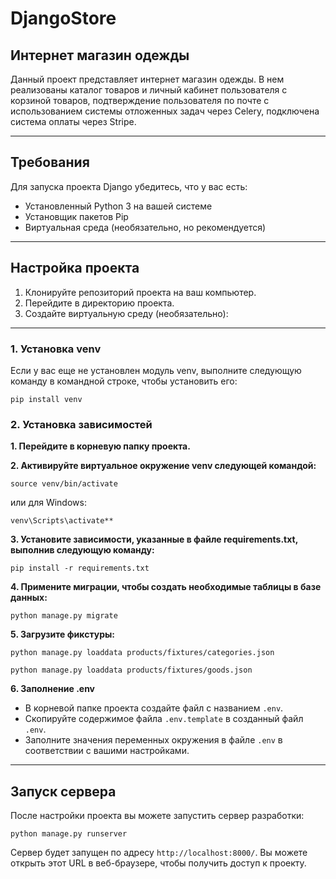 # DjangoStore
## Интернет магазин одежды

Данный проект представляет интернет магазин одежды. В нем реализованы каталог товаров и личный кабинет пользователя с корзиной товаров,
подтверждение пользователя по почте с использованием системы отложенных задач через Celery, подключена система оплаты через Stripe.
___
## Требования

Для запуска проекта Django убедитесь, что у вас есть:

- Установленный Python 3 на вашей системе
- Установщик пакетов Pip
- Виртуальная среда (необязательно, но рекомендуется)

___
##  Настройка проекта

1. Клонируйте репозиторий проекта на ваш компьютер.
2. Перейдите в директорию проекта.
3. Создайте виртуальную среду (необязательно):
___
### 1. Установка venv
Если у вас еще не установлен модуль venv, выполните следующую команду в командной строке, чтобы установить его:
```
pip install venv
```

### 2. Установка зависимостей
**1. Перейдите в корневую папку проекта.**

**2. Активируйте виртуальное окружение venv следующей командой:**
```
source venv/bin/activate
```
 
  или для Windows:
```
venv\Scripts\activate**
```

**3. Установите зависимости, указанные в файле requirements.txt, выполнив следующую команду:**
```
pip install -r requirements.txt
```

**4. Примените миграции, чтобы создать необходимые таблицы в базе данных:**
```
python manage.py migrate
```

**5. Загрузите фикстуры:**
```
python manage.py loaddata products/fixtures/categories.json
```
```
python manage.py loaddata products/fixtures/goods.json
```

**6. Заполнение .env**
- В корневой папке проекта создайте файл с названием `.env`.
- Скопируйте содержимое файла `.env.template` в созданный файл `.env`.
- Заполните значения переменных окружения в файле `.env` в соответствии с вашими настройками.

___
## Запуск сервера

  После настройки проекта вы можете запустить сервер разработки:
```
python manage.py runserver
```

 Сервер будет запущен по адресу `http://localhost:8000/`. Вы можете открыть этот URL в веб-браузере, чтобы получить доступ к проекту.










